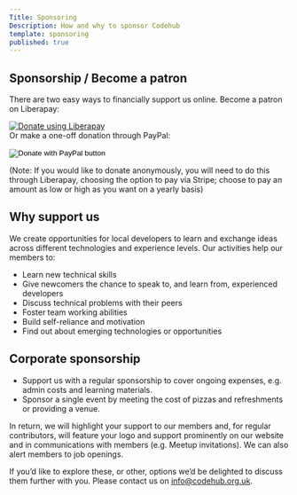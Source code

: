 ```yaml
---
Title: Sponsoring
Description: How and why to sponsor Codehub
template: sponsoring
published: true
---
```


## Sponsorship / Become a patron

There are two easy ways to financially support us online. Become a patron on Liberapay:
<script src="https://liberapay.com/codehub/widgets/button.js"></script>
<noscript><a href="https://liberapay.com/codehub/donate"><img alt="Donate using Liberapay" src="https://liberapay.com/assets/widgets/donate.svg"></a></noscript>
<br />
Or make a one-off donation through PayPal:
<form class="margleft" action="https://www.paypal.com/cgi-bin/webscr" method="post" target="_top">
<input type="hidden" name="cmd" value="_s-xclick" />
<input type="hidden" name="hosted_button_id" value="28KPGPHGAQZMY" />
<input type="image" src="https://www.paypalobjects.com/en_GB/i/btn/btn_donate_LG.gif" border="0" name="submit" title="PayPal - The safer, easier way to pay online!" alt="Donate with PayPal button" />
<img alt="" border="0" src="https://www.paypal.com/en_GB/i/scr/pixel.gif" width="1" height="1" />
</form>
(Note: If you would like to donate anonymously, you will need to do this through Liberapay, choosing the option to pay via Stripe; choose to pay an amount as low or high as you want on a yearly basis)
<br />

## Why support us
We create opportunities for local developers to learn and exchange ideas across different technologies and experience levels. Our activities help our members to:
* Learn new technical skills
* Give newcomers the chance to speak to, and learn from, experienced developers
* Discuss technical problems with their peers
* Foster team working abilities
* Build self-reliance and motivation
* Find out about emerging technologies or opportunities

## Corporate sponsorship
* Support us with a regular sponsorship to cover ongoing expenses, e.g. admin costs and learning materials.
* Sponsor a single event by meeting the cost of pizzas and refreshments or providing a venue.


In return, we will highlight your support to our members and, for regular contributors, will feature your logo and support prominently on our website and in communications with members (e.g. Meetup invitations). We can also alert members to job openings.

If you’d like to explore these, or other, options we’d be delighted to discuss them further with you.  Please contact us on [info@codehub.org.uk](mailto:info@codehub.org.uk).
